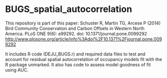 # BUGS_spatial_autocorrelation
This repository is part of this paper:
Schuster R, Martin TG, Arcese P (2014) Bird Community Conservation and Carbon Offsets in Western North America. PLoS ONE 9(6): e99292. doi: 10.1371/journal.pone.0099292
http://www.plosone.org/article/info%3Adoi%2F10.1371%2Fjournal.pone.0099292

It includes R code (DEJU_BUGS.r) and required data files to test and account for residual spatial autocorrelation of occupancy models fit with the R package unmarked. It also has code to assess model goodness of fit using AUC.
